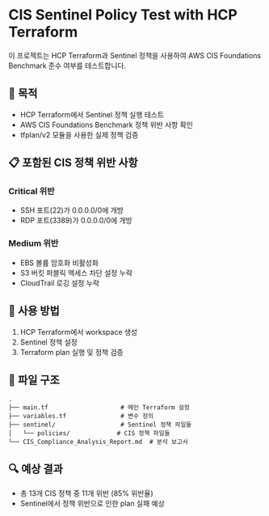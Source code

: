 # CIS Sentinel Policy Test with HCP Terraform

이 프로젝트는 HCP Terraform과 Sentinel 정책을 사용하여 AWS CIS Foundations Benchmark 준수 여부를 테스트합니다.

## 🎯 목적

- HCP Terraform에서 Sentinel 정책 실행 테스트
- AWS CIS Foundations Benchmark 정책 위반 사항 확인
- tfplan/v2 모듈을 사용한 실제 정책 검증

## 📋 포함된 CIS 정책 위반 사항

### Critical 위반
- SSH 포트(22)가 0.0.0.0/0에 개방
- RDP 포트(3389)가 0.0.0.0/0에 개방

### Medium 위반
- EBS 볼륨 암호화 비활성화
- S3 버킷 퍼블릭 액세스 차단 설정 누락
- CloudTrail 로깅 설정 누락

## 🚀 사용 방법

1. HCP Terraform에서 workspace 생성
2. Sentinel 정책 설정
3. Terraform plan 실행 및 정책 검증

## 📁 파일 구조

```
.
├── main.tf                    # 메인 Terraform 설정
├── variables.tf               # 변수 정의
├── sentinel/                  # Sentinel 정책 파일들
│   └── policies/             # CIS 정책 파일들
└── CIS_Compliance_Analysis_Report.md  # 분석 보고서
```

## 🔍 예상 결과

- 총 13개 CIS 정책 중 11개 위반 (85% 위반율)
- Sentinel에서 정책 위반으로 인한 plan 실패 예상
